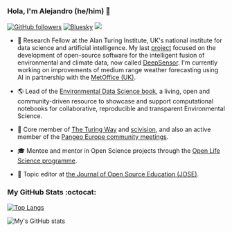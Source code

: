 ### Hola, I'm Alejandro (he/him) 👋

[![GitHub followers](https://img.shields.io/github/followers/acocac?style=social)](https://github.com/acocac) [![Bluesky](https://img.shields.io/static/v1.svg?label=Bluesky&message=@eds-book&logo=bluesky&style=flat&color=blue)](https://bsky.app/profile/alejo-coca.bsky.social) [![](https://img.shields.io/badge/visit-website-orange)](https://acocac.github.io/en/)

- :test_tube:	Research Fellow at the Alan Turing Institute, UK's national institute for data science and artificial intelligence. My last [project](https://www.turing.ac.uk/research/research-projects/environmental-monitoring-blending-satellite-and-surface-data) focused on the development of open-source software for the intelligent fusion of environmental and climate data, now called [DeepSensor](https://github.com/alan-turing-institute/deepsensor). I'm currently working on improvements of medium range weather forecasting using AI in partnership with the [MetOffice (UK)](https://www.turing.ac.uk/research/research-projects/ai-numerical-weather-prediction-nwp-ai4nwp).

- :earth_americas: Lead of the [Environmental Data Science book](https://github.com/alan-turing-institute/environmental-ds-book), a living, open and community-driven resource to showcase and support computational notebooks for collaborative, reproducible and transparent Environmental Science.

- :busts_in_silhouette: Core member of [The Turing Way](https://github.com/alan-turing-institute/the-turing-way) and [scivision](https://github.com/alan-turing-institute/scivision), and also an active member of the [Pangeo Europe community meetings](https://pangeo.io/meeting-notes.html).

- :mortar_board: Mentee and mentor in Open Science projects through the [Open Life Science programme](https://openlifesci.org).

- 👀 Topic editor at [the Journal of Open Source Education (JOSE)](https://jose.theoj.org/about).

### My GitHub Stats :octocat: 

[![Top Langs](https://github-readme-stats.vercel.app/api/top-langs/?username=acocac&layout=compact&hide=jupyter%20notebook,javascript,html,css,scss&theme=navyblue)](https://github.com/anuraghazra/github-readme-stats) 

![My's GitHub stats](https://github-readme-stats.vercel.app/api?username=acocac&show_icons=true)
